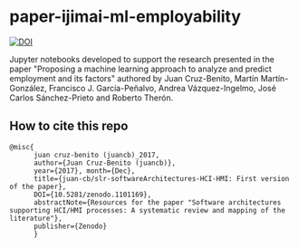 # paper-ijimai-ml-employability
[![DOI](https://zenodo.org/badge/DOI/10.5281/zenodo.1040464.svg)](https://doi.org/10.5281/zenodo.1040464)

Jupyter notebooks developed to support the research presented in the paper "Proposing a machine learning approach to analyze and predict employment and its factors" authored by Juan Cruz-Benito, Martín Martín-González, Francisco J. García-Peñalvo, Andrea Vázquez-Ingelmo, José Carlos Sánchez-Prieto and Roberto Therón.

## How to cite this repo

```
@misc{
      juan cruz-benito (juancb)_2017, 
      author={Juan Cruz-Benito (juancb)}, 
      year={2017}, month={Dec},
      title={juan-cb/slr-softwareArchitectures-HCI-HMI: First version of the paper}, 
      DOI={10.5281/zenodo.1101169}, 
      abstractNote={Resources for the paper "Software architectures supporting HCI/HMI processes: A systematic review and mapping of the literature"}, 
      publisher={Zenodo}
      }
```
